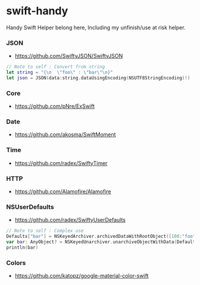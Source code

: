 # swift-handy
Handy Swift Helper belong here, Including my unfinish/use at risk helper.

### JSON
* https://github.com/SwiftyJSON/SwiftyJSON
```swift
// Note to self : Convert from string
let string = "{\n  \"foo\" : \"bar\"\n}"
let json = JSON(data:string.dataUsingEncoding(NSUTF8StringEncoding)!)
```

### Core
* https://github.com/pNre/ExSwift

### Date
* https://github.com/akosma/SwiftMoment

### Time
* https://github.com/radex/SwiftyTimer

### HTTP
* https://github.com/Alamofire/Alamofire

### NSUserDefaults
* https://github.com/radex/SwiftyUserDefaults
```swift
// Note to self : Complex use
Defaults["bar"] = NSKeyedArchiver.archivedDataWithRootObject([100:"foo", 2:"b", 3:["foo":"bar"]])
var bar: AnyObject? = NSKeyedUnarchiver.unarchiveObjectWithData(Defaults["bar"].data!)
println(bar)
```

### Colors
* https://github.com/katopz/google-material-color-swift
